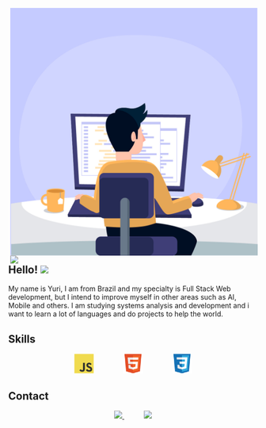 <p align="">
  <a href="">
    <img align="right" width="500" src="web1_cygzgd.gif" />
    <a href="https://github.com/yagopeixinho/github-readme-stats">
    <br>
    <br>
    <img align="right" src="https://github-readme-stats.vercel.app/api/top-langs/?username=yagopeixinho&layout=compact" width="500"/>
  </a>
</p>

## Hello! <img src="https://raw.githubusercontent.com/iampavangandhi/iampavangandhi/master/gifs/Hi.gif" width="30px"></h2>
<p> 
My name is Yuri, I am from Brazil and my specialty is Full Stack Web development, but I intend to improve myself in other areas such as AI, Mobile and others. I am studying systems analysis and development and i want to learn a lot of languages and do projects to help the world.
</p>

## Skills 
<p align="center">
    <img height="40" src="https://raw.githubusercontent.com/devicons/devicon/master/icons/javascript/javascript-original.svg">
    &nbsp;&nbsp;&nbsp;&nbsp;&nbsp;&nbsp;&nbsp;&nbsp;&nbsp;&nbsp;&nbsp;&nbsp;&nbsp;
    <img height="40" src="https://raw.githubusercontent.com/devicons/devicon/master/icons/html5/html5-original.svg">
    &nbsp;&nbsp;&nbsp;&nbsp;&nbsp;&nbsp;&nbsp;&nbsp;&nbsp;&nbsp;&nbsp;&nbsp;&nbsp;
    <img height="40" src="https://raw.githubusercontent.com/devicons/devicon/master/icons/css3/css3-original.svg">
</p>

## Contact

<p align="center">
    <a href="https://www.instagram.com/peixinhoyuri/">
        <img  src="https://img.shields.io/badge/instagram-%23100000.svg?&style=for-the-badge&logo=instagram&logoColor=white&link=mailto:https://www.instagram.com/peixinhoyuri/">
    </a>
    &nbsp;&nbsp;&nbsp;&nbsp;&nbsp;&nbsp;&nbsp;&nbsp;&nbsp;
    <a href="mailto:yuripeixinho03@gmail.com">
        <img src="https://img.shields.io/badge/gmail-D14836?&style=for-the-badge&logo=gmail&logoColor=white&link=mailto:yuripeixinho03@gmail.com">
</p>
